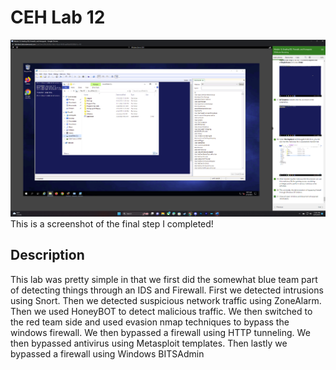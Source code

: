 <h1>CEH Lab 12</h1>


![Image Alt](https://github.com/DannyRRios/CEH-Lab-12/blob/e739e6e36aaabb4a034811c437fe9e5350c1eab9/Lab12-1.png)
This is a screenshot of the final step I completed! 

<h2>Description</h2>
This lab was pretty simple in that we first did the somewhat blue team part of detecting things through an IDS and Firewall. First we detected intrusions using Snort. Then we detected suspicious network traffic using ZoneAlarm. Then we used HoneyBOT to detect malicious traffic. We then switched to the red team side and used evasion nmap techniques to bypass the windows firewall. We then bypassed a firewall using HTTP tunneling. We then bypassed antivirus using Metasploit templates. Then lastly we bypassed a firewall using Windows BITSAdmin
<br />
